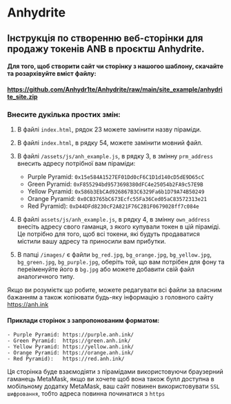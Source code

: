 # Anhydrite

## Інструкція по створенню веб-сторінки для продажу токенів ANB в проєктш Anhydrite.


#### Для того, щоб створити сайт чи сторінку з нашогоо шаблону, скачайте та розархівуйте вміст файлу:
#### https://github.com/Anhydr1te/Anhydrite/raw/main/site_example/anhydrite_site.zip

### Внесите дукілька простих змін:


1. В файлі `index.html`, рядок 23 можете замінити назву піраміди.

2. В файлі `index.html`, в рядку 54, можете замінити мовний файл.

3. В файлі `/assets/js/anh_example.js`, в рядку 3, в змінну `prm_address` внесить адресу потрібної вам піраміди:

	- Purple Pyramid: `0x15e584A1527EF01Dd0cF6C1D1d140cD5dE9D65cC`
	- Green Pyramid:  `0xF855294bd9573698380dFC4e25054b2FA9c57E9B`
	- Yellow Pyramid: `0x586b3EbCAd926867B3C6329Fa6b1D79A74B50249`
	- Orange Pyramid: `0x0CB3765bC673Ecfc55Fa36Ced05aC83572313e21`
	- Red Pyramid):   `0xD44DFd8230cF2A821F76C2B1F0679028ff7c084e`

4. В файлі `assets/js/anh_example.js`, в рядку 4, в змінну `own_address` внесіть адресу свого гаманця, з якого купували токен в цій піраміді. Це потрібно для того, щоб всі токени, які будуть продаватися містили вашу адресу та приносили вам прибутки.

5. В папці `/images/` є файли `bg_red.jpg`, `bg_orange.jpg`, `bg_yellow.jpg`, `bg_green.jpg`, `bg_purple.jpg`, оберіть той, що вам потрібен для фону та переіменуйте його в `bg.jpg`
   або можете добавити свій файл аналогичного типу.


Якщо ви розумієтк що робите, можете редагувати всі файли за власним бажанням а також копіювати будь-яку інформацію з головного сайту https://anh.ink

#### Приклади сторінок з запропонованим форматом:

	- Purple Pyramid: https://purple.anh.ink/
	- Green Pyramid:  https://green.anh.ink/
	- Yellow Pyramid: https://yellow.anh.ink/
	- Orange Pyramid: https://orange.anh.ink/
	- Red Pyramid):   https://red.anh.ink/


Ця сторінка буде взаємодіяти з пірамідами використовуючи браузерний гаманець MetaMask, якщо ви хочете щоб вона також булл доступна в мобільному додатку MetaMask, ваш сайт повинен використовувати `SSL шифровання`, тобто адреса повинна починатися з `https`